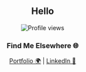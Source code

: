<div align="center">
  <h2>Hello</h2>

  <p>
    <img src="https://komarev.com/ghpvc/?username=johnmicahmiguel" alt="Profile views" />
  </p>

  <h3>Find Me Elsewhere 🌐</h3>
  <p>
    <a href="https://www.johnmicahmiguel.com/" target="_blank" rel="noopener noreferrer">Portfolio 🌍</a> | 
    <a href="https://www.linkedin.com/in/jmmiguel" target="_blank" rel="noopener noreferrer">LinkedIn 💼</a>
  </p>
</div>



<!--
**johnmicahmiguel/johnmicahmiguel** is a ✨ _special_ ✨ repository because its `README.md` (this file) appears on your GitHub profile.

Here are some ideas to get you started:

- 🔭 I’m currently working on ...
- 🌱 I’m currently learning ...
- 👯 I’m looking to collaborate on ...
- 🤔 I’m looking for help with ...
- 💬 Ask me about ...
- 📫 How to reach me: ...
- 😄 Pronouns: ...
- ⚡ Fun fact: ...
-->
